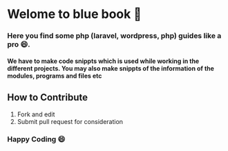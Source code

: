 # Welome to blue book :blue_book:

### Here you find some php (laravel, wordpress, php) guides like a pro :smile:.
#### We have to make code snippts which is used while working in the different projects. You may also make snippts of the information of the modules, programs and files etc

## How to Contribute
<ol>
  <li>Fork and edit</li>
  <li>Submit pull request for consideration</li>
</ol>

### Happy Coding :smile:

